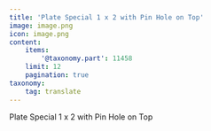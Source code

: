 ```yaml
---
title: 'Plate Special 1 x 2 with Pin Hole on Top'
image: image.png
icon: image.png
content:
    items:
        '@taxonomy.part': 11458
    limit: 12
    pagination: true
taxonomy:
    tag: translate
---
```


Plate Special 1 x 2 with Pin Hole on Top
